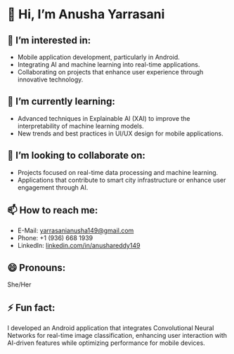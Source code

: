 # 👋 Hi, I’m Anusha Yarrasani

## 👀 I’m interested in:
- Mobile application development, particularly in Android.
- Integrating AI and machine learning into real-time applications.
- Collaborating on projects that enhance user experience through innovative technology.

## 🌱 I’m currently learning:
- Advanced techniques in Explainable AI (XAI) to improve the interpretability of machine learning models.
- New trends and best practices in UI/UX design for mobile applications.

## 💞️ I’m looking to collaborate on:
- Projects focused on real-time data processing and machine learning.
- Applications that contribute to smart city infrastructure or enhance user engagement through AI.

## 📫 How to reach me:
- E-Mail: [yarrasanianusha149@gmail.com](mailto:yarrasanianusha149@gmail.com)
- Phone: +1 (936) 668 1939
- LinkedIn: [linkedin.com/in/anushareddy149](https://www.linkedin.com/in/anushareddy149/)

## 😄 Pronouns: 
She/Her

## ⚡ Fun fact:
I developed an Android application that integrates Convolutional Neural Networks for real-time image classification, enhancing user interaction with AI-driven features while optimizing performance for mobile devices.
